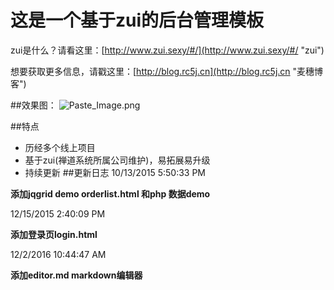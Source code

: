 # 这是一个基于zui的后台管理模板 #
zui是什么？请看这里：[http://www.zui.sexy/#/](http://www.zui.sexy/#/ "zui")

想要获取更多信息，请戳这里：[http://blog.rc5j.cn](http://blog.rc5j.cn "麦穗博客")

##效果图：
![Paste_Image.png](http://upload-images.jianshu.io/upload_images/4033700-27456ea4e88fa149.png?imageMogr2/auto-orient/strip%7CimageView2/2/w/1240)

##特点

- 历经多个线上项目
- 基于zui(禅道系统所属公司维护)，易拓展易升级
- 持续更新 
##更新日志
10/13/2015 5:50:33 PM

**添加jqgrid demo orderlist.html 和php 数据demo**

12/15/2015 2:40:09 PM

**添加登录页login.html**

12/2/2016 10:44:47 AM 

**添加editor.md markdown编辑器**


